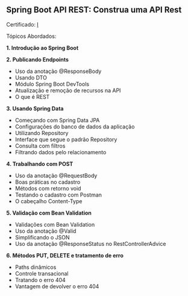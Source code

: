 ## Spring Boot API REST: Construa uma API Rest

Certificado: <a href="https://cursos.alura.com.br/certificate/74f3446f-2672-45f8-b56d-58cc4c41cd0e" rel="noopener" targer="_blank">I</a>

Tópicos Abordados:

**1. Introdução ao Spring Boot**

**2. Publicando Endpoints**
   - Uso da anotação @ResponseBody
   - Usando DTO
   - Módulo Spring Boot DevTools
   - Atualização e remoção de recursos na API
   - O que é REST
   
**3. Usando Spring Data**
   - Começando com Spring Data JPA
   - Configurações do banco de dados da aplicação
   - Utilizando Repository
   - Interface que segue o padrão Repository
   - Consulta com filtros
   - Filtrando dados pelo relacionamento
   
**4. Trabalhando com POST**
   - Uso da anotação @RequestBody
   - Boas práticas no cadastro
   - Métodos com retorno void
   - Testando o cadastro com Postman
   - O cabeçalho Content-Type
   
**5. Validação com Bean Validation**
   - Validações com Bean Validation
   - Uso da anotação @Valid
   - Simplificando o JSON
   - Uso da anotação @ResponseStatus no RestControllerAdvice

**6. Métodos PUT, DELETE e tratamento de erro**
   - Paths dinâmicos
   - Controle transacional
   - Tratando o erro 404
   - Vantagem de devolver o erro 404   